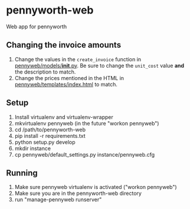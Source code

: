 pennyworth-web
=============

Web app for pennyworth

Changing the invoice amounts
----------------------------

1. Change the values in the `create_invoice` function in
[pennyweb/models/__init__.py](pennyweb/models/__init__.py). Be sure to change the `unit_cost` value
**and** the description to match.
2. Change the prices mentioned in the HTML in
[pennyweb/templates/index.html](pennyweb/templates/index.html) to match.


Setup
-----

1. Install virtualenv and virtualenv-wrapper
2. mkvirtualenv pennyweb (in the future "workon pennyweb")
3. cd /path/to/pennyworth-web
3. pip install -r requirements.txt
4. python setup.py develop
5. mkdir instance
6. cp pennyweb/default_settings.py instance/pennyweb.cfg

Running
-------

1. Make sure pennyweb virtualenv is activated ("workon pennyweb")
2. Make sure you are in the pennyworth-web directory
3. run "manage-pennyweb runserver"
